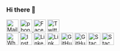 ### Hi there 👋

<centre>
 
 
 
<a href="mailto:amalshibusocial@gmail.com"><img alt="Mail" title="Mail" height="32" width="32" src="https://github.com/TheAmalShibu2/TheAmalShibu2/blob/master/icons/gmail.svg">
<a href="tel:9539774533"><img alt="phone" title="Call" height="32" width="32" src="https://github.com/TheAmalShibu2/TheAmalShibu2/blob/master/icons/phone.png"> 
<a href="https://www.facebook.com/amalshibu.kuriakose"><img alt="Facebook" title="Facebook" height="32" width="32" src="https://github.com/TheAmalShibu2/TheAmalShibu2/blob/master/icons/facebook.svg"></a>
<a href="https://twitter.com/TheAmalShibu"><img alt="Twitter" title="Twitter" height="32" width="32" src="https://github.com/TheAmalShibu2/TheAmalShibu2/blob/master/icons/twitter.svg"></a>  
<a href="https://wa.me/message/K57DCQU5WVN6G1"><img alt="WhatsApp" title="WhatsApp" height="32" width="32" src="https://github.com/TheAmalShibu2/TheAmalShibu2/blob/master/icons/whatsapp.svg"></a>
<a href="https://instagram.com/theamalshibu"><img alt="Instagram" title="Instagram" height="32" width="32" src="https://github.com/TheAmalShibu2/TheAmalShibu2/blob/master/icons/instagram.svg"></a>
<a href="https://www.linkedin.com/in/amalshibu"><img alt="Linkedin" title="Linkedin" height="32" width="32" src="https://github.com/TheAmalShibu2/TheAmalShibu2/blob/master/icons/linkedin.svg"></a>
<a href="http://amalshibu.me"><img alt="Link" title="AmalShibu.me" height="32" width="32" src="https://github.com/TheAmalShibu2/TheAmalShibu2/blob/master/icons/link.png"></a>
<a href="https://github.com/TheAmalShibu2"><img alt="GitHub" title="GitHub" height="32" width="32" src="https://github.com/TheAmalShibu2/TheAmalShibu2/blob/master/icons/github.svg"></a>
<a href="https://github.com/TheAmalShibu2"><img alt="GitHub" title="GitHub" height="32" width="32" src="https://github.com/TheAmalShibu2/TheAmalShibu2/blob/master/icons/github-octocat.svg"></a>
<a href="https://stackoverflow.com/users/13870702/amal-shibu"><img alt="Stackoverflow" title="Stackoverflow" height="32" width="32" src="https://github.com/TheAmalShibu2/TheAmalShibu2/blob/master/icons/stackoverflow.svg"></a>
<a href="https://stackexchange.com/users/19003621/amal-shibu"><img alt="Stackexchange" title="Stackexchange" height="32" width="32" src="https://github.com/TheAmalShibu2/TheAmalShibu2/blob/master/icons/stackexchange.svg"></a>
 </centre>
 
<!--
**TheAmalShibu2/TheAmalShibu2** is a ✨ _special_ ✨ repository because its `README.md` (this file) appears on your GitHub profile.


Here are some ideas to get you started:

- 🔭 I’m currently working on ...
- 🌱 I’m currently learning ...
- 👯 I’m looking to collaborate on ...
- 🤔 I’m looking for help with ...
- 💬 Ask me about ...
- 📫 How to reach me: ...
- 😄 Pronouns: ...
- ⚡ Fun fact: ...
-->
